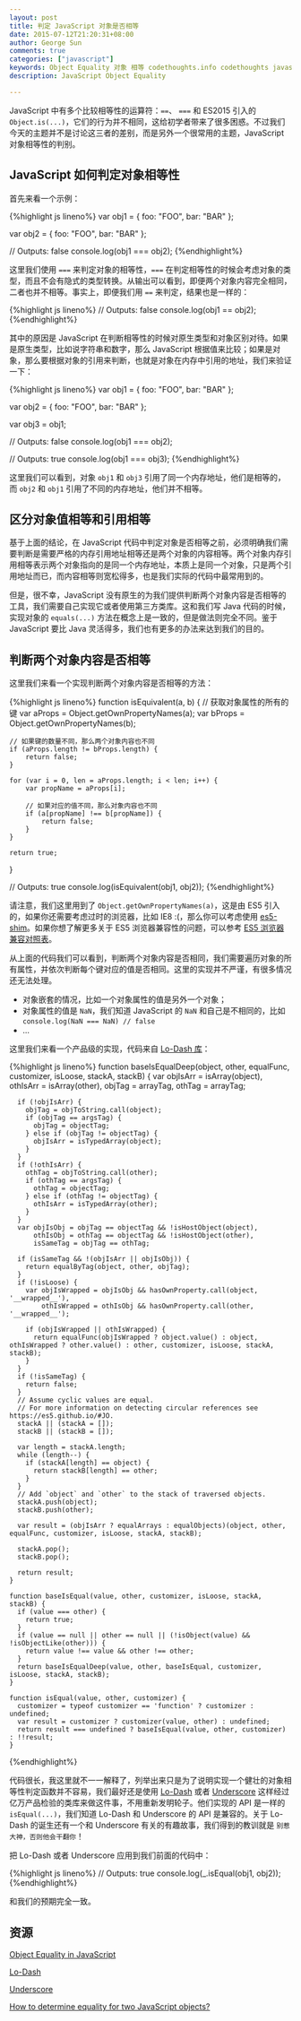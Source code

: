 ```yaml
---
layout: post
title: 判定 JavaScript 对象是否相等 
date: 2015-07-12T21:20:31+08:00
author: George Sun
comments: true
categories: ["javascript"]
keywords: Object Equality 对象 相等 codethoughts.info codethoughts javascript 编程语言 JS == === 相等性 
description: JavaScript Object Equality

---
```


JavaScript 中有多个比较相等性的运算符：`==`、 `===` 和 ES2015 引入的 `Object.is(...)`，它们的行为并不相同，这给初学者带来了很多困惑。不过我们今天的主题并不是讨论这三者的差别，而是另外一个很常用的主题，JavaScript 对象相等性的判别。

## JavaScript 如何判定对象相等性

首先来看一个示例：

{%highlight js lineno%}
var obj1 = {
    foo: "FOO",
    bar: "BAR"
};

var obj2 = {
    foo: "FOO",
    bar: "BAR"
};

// Outputs: false
console.log(obj1 === obj2);
{%endhighlight%}

这里我们使用 `===` 来判定对象的相等性，`===` 在判定相等性的时候会考虑对象的类型，而且不会有隐式的类型转换。从输出可以看到，即便两个对象内容完全相同，二者也并不相等。事实上，即便我们用 `==` 来判定，结果也是一样的：

{%highlight js lineno%}
// Outputs: false
console.log(obj1 == obj2);
{%endhighlight%}

其中的原因是 JavaScript 在判断相等性的时候对原生类型和对象区别对待。如果是原生类型，比如说字符串和数字，那么 JavaScript 根据值来比较；如果是对象，那么要根据对象的引用来判断，也就是对象在内存中引用的地址，我们来验证一下：

{%highlight js lineno%}
var obj1 = {
    foo: "FOO",
    bar: "BAR"
};

var obj2 = {
    foo: "FOO",
    bar: "BAR"
};

var obj3 = obj1;

// Outputs: false
console.log(obj1 === obj2);

// Outputs: true
console.log(obj1 === obj3);
{%endhighlight%}

这里我们可以看到，对象 `obj1` 和 `obj3` 引用了同一个内存地址，他们是相等的，而 `obj2` 和 `obj1` 引用了不同的内存地址，他们并不相等。

## 区分对象值相等和引用相等

基于上面的结论，在 JavaScript 代码中判定对象是否相等之前，必须明确我们需要判断是需要严格的内存引用地址相等还是两个对象的内容相等。两个对象内存引用相等表示两个对象指向的是同一个内存地址，本质上是同一个对象，只是两个引用地址而已，而内容相等则宽松得多，也是我们实际的代码中最常用到的。

但是，很不幸，JavaScript 没有原生的为我们提供判断两个对象内容是否相等的工具，我们需要自己实现它或者使用第三方类库。这和我们写 Java 代码的时候，实现对象的 `equals(...)` 方法在概念上是一致的，但是做法则完全不同。鉴于 JavaScript 要比 Java 灵活得多，我们也有更多的办法来达到我们的目的。

## 判断两个对象内容是否相等

这里我们来看一个实现判断两个对象内容是否相等的方法：

{%highlight js lineno%}
function isEquivalent(a, b) {
    // 获取对象属性的所有的键
    var aProps = Object.getOwnPropertyNames(a);
    var bProps = Object.getOwnPropertyNames(b);

    // 如果键的数量不同，那么两个对象内容也不同
    if (aProps.length != bProps.length) {
        return false;
    }

    for (var i = 0, len = aProps.length; i < len; i++) {
        var propName = aProps[i];

        // 如果对应的值不同，那么对象内容也不同
        if (a[propName] !== b[propName]) {
            return false;
        }
    }

    return true;
}

// Outputs: true
console.log(isEquivalent(obj1, obj2));
{%endhighlight%}

请注意，我们这里用到了 `Object.getOwnPropertyNames(a)`，这是由 ES5 引入的，如果你还需要考虑过时的浏览器，比如 IE8 :(，那么你可以考虑使用 [es5-shim](https://github.com/es-shims/es5-shim)。如果你想了解更多关于 ES5 浏览器兼容性的问题，可以参考 [ES5 浏览器兼容对照表](http://kangax.github.io/compat-table/es5/)。

从上面的代码我们可以看到，判断两个对象内容是否相同，我们需要遍历对象的所有属性，并依次判断每个键对应的值是否相同。这里的实现并不严谨，有很多情况还无法处理。

* 对象嵌套的情况，比如一个对象属性的值是另外一个对象；
* 对象属性的值是 `NaN`，我们知道 JavaScript 的 `NaN` 和自己是不相同的，比如 `console.log(NaN === NaN) // false`
* ...

这里我们来看一个产品级的实现，代码来自 [Lo-Dash 库](https://github.com/lodash/lodash/blob/master/lodash.src.js)：

{%highlight js lineno%}
    function baseIsEqualDeep(object, other, equalFunc, customizer, isLoose, stackA, stackB) {
      var objIsArr = isArray(object),
          othIsArr = isArray(other),
          objTag = arrayTag,
          othTag = arrayTag;

      if (!objIsArr) {
        objTag = objToString.call(object);
        if (objTag == argsTag) {
          objTag = objectTag;
        } else if (objTag != objectTag) {
          objIsArr = isTypedArray(object);
        }
      }
      if (!othIsArr) {
        othTag = objToString.call(other);
        if (othTag == argsTag) {
          othTag = objectTag;
        } else if (othTag != objectTag) {
          othIsArr = isTypedArray(other);
        }
      }
      var objIsObj = objTag == objectTag && !isHostObject(object),
          othIsObj = othTag == objectTag && !isHostObject(other),
          isSameTag = objTag == othTag;

      if (isSameTag && !(objIsArr || objIsObj)) {
        return equalByTag(object, other, objTag);
      }
      if (!isLoose) {
        var objIsWrapped = objIsObj && hasOwnProperty.call(object, '__wrapped__'),
            othIsWrapped = othIsObj && hasOwnProperty.call(other, '__wrapped__');

        if (objIsWrapped || othIsWrapped) {
          return equalFunc(objIsWrapped ? object.value() : object, othIsWrapped ? other.value() : other, customizer, isLoose, stackA, stackB);
        }
      }
      if (!isSameTag) {
        return false;
      }
      // Assume cyclic values are equal.
      // For more information on detecting circular references see https://es5.github.io/#JO.
      stackA || (stackA = []);
      stackB || (stackB = []);

      var length = stackA.length;
      while (length--) {
        if (stackA[length] == object) {
          return stackB[length] == other;
        }
      }
      // Add `object` and `other` to the stack of traversed objects.
      stackA.push(object);
      stackB.push(other);

      var result = (objIsArr ? equalArrays : equalObjects)(object, other, equalFunc, customizer, isLoose, stackA, stackB);

      stackA.pop();
      stackB.pop();

      return result;
    }
    
    function baseIsEqual(value, other, customizer, isLoose, stackA, stackB) {
      if (value === other) {
        return true;
      }
      if (value == null || other == null || (!isObject(value) && !isObjectLike(other))) {
        return value !== value && other !== other;
      }
      return baseIsEqualDeep(value, other, baseIsEqual, customizer, isLoose, stackA, stackB);
    }
    
    function isEqual(value, other, customizer) {
      customizer = typeof customizer == 'function' ? customizer : undefined;
      var result = customizer ? customizer(value, other) : undefined;
      return result === undefined ? baseIsEqual(value, other, customizer) : !!result;
    }
{%endhighlight%}

代码很长，我这里就不一一解释了，列举出来只是为了说明实现一个健壮的对象相等性判定函数并不容易，我们最好还是使用 [Lo-Dash](http://lodash.com/docs#isEqual) 或者 [Underscore](http://underscorejs.org/#isEqual) 这样经过亿万产品检验的类库来做这件事，不用重新发明轮子。他们实现的 API 是一样的 `isEqual(...)`，我们知道 Lo-Dash 和 Underscore 的 API 是兼容的。关于 Lo-Dash 的诞生还有一个和 Underscore 有关的有趣故事，我们得到的教训就是 `别惹大神，否则他会干翻你`！

把 Lo-Dash 或者 Underscore 应用到我们前面的代码中：

{%highlight js lineno%}
// Outputs: true
console.log(_.isEqual(obj1, obj2));
{%endhighlight%}

和我们的预期完全一致。

## 资源

[Object Equality in JavaScript](http://adripofjavascript.com/blog/drips/object-equality-in-javascript.html)

[Lo-Dash](https://lodash.com/)

[Underscore](http://underscorejs.org/)

[How to determine equality for two JavaScript objects?](http://stackoverflow.com/questions/201183/how-to-determine-equality-for-two-javascript-objects)



